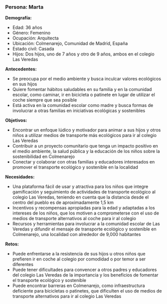 ### Persona: Marta

**Demografía:**

- Edad: 36 años
- Género: Femenino
- Ocupación: Arquitecta
- Ubicación: Colmenarejo, Comunidad de Madrid, España
- Estado civil: Casada
- Hijos: Dos hijos, uno de 7 años y otro de 9 años, ambos en el colegio Las Veredas

**Antecedentes:**

- Se preocupa por el medio ambiente y busca inculcar valores ecológicos en sus hijos
- Quiere fomentar hábitos saludables en su familia y en la comunidad escolar, como caminar, ir en bicicleta o patinete en lugar de utilizar el coche siempre que sea posible
- Está activa en la comunidad escolar como madre y busca formas de involucrar a otras familias en iniciativas ecológicas y sostenibles

**Objetivos:**

- Encontrar un enfoque lúdico y motivador para animar a sus hijos y otros niños a utilizar medios de transporte más ecológicos para ir al colegio Las Veredas
- Contribuir a un proyecto comunitario que tenga un impacto positivo en el medio ambiente, la salud pública y la educación de los niños sobre la sostenibilidad en Colmenarejo
- Conectar y colaborar con otras familias y educadores interesados en promover el transporte ecológico y sostenible en la localidad

**Necesidades:**

- Una plataforma fácil de usar y atractiva para los niños que integre gamificación y seguimiento de actividades de transporte ecológico al colegio Las Veredas, teniendo en cuenta que la distancia desde el centro del pueblo es de aproximadamente 1,5 km
- Incentivos y recompensas apropiadas para la edad y adaptadas a los intereses de los niños, que los motiven a comprometerse con el uso de medios de transporte alternativos al coche para ir al colegio
- Recursos y herramientas para involucrar a la comunidad escolar de Las Veredas y difundir el mensaje de transporte ecológico y sostenible en Colmenarejo, una localidad con alrededor de 9,000 habitantes

**Retos:**

- Puede enfrentarse a la resistencia de sus hijos u otros niños que prefieren ir en coche al colegio por comodidad o por temor a ser diferentes
- Puede tener dificultades para convencer a otros padres y educadores del colegio Las Veredas de la importancia y los beneficios de fomentar el transporte ecológico y sostenible
- Puede encontrar barreras en Colmenarejo, como infraestructura deficiente para bicicletas o patinetes, que dificulten el uso de medios de transporte alternativos para ir al colegio Las Veredas
